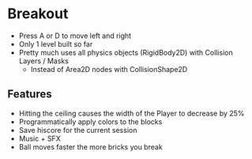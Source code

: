 # Breakout

 - Press A or D to move left and right
 - Only 1 level built so far
 - Pretty much uses all physics objects (RigidBody2D) with Collision Layers / Masks 
    - Instead of Area2D nodes with CollisionShape2D

## Features
 - Hitting the ceiling causes the width of the Player to decrease by 25%
 - Programmatically apply colors to the blocks
 - Save hiscore for the current session
 - Music + SFX
 - Ball moves faster the more bricks you break